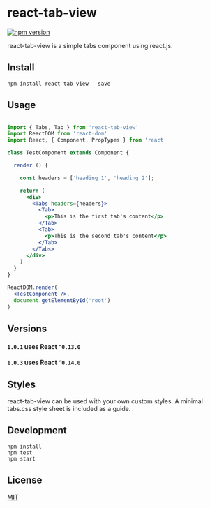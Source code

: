 # react-tab-view

[![npm version](https://badge.fury.io/js/react-tab-view.svg)](https://badge.fury.io/js/react-tab-view)

react-tab-view is a simple tabs component using react.js.

## Install

`npm install react-tab-view --save`

## Usage

```jsx

import { Tabs, Tab } from 'react-tab-view'
import ReactDOM from 'react-dom'
import React, { Component, PropTypes } from 'react'

class TestComponent extends Component {

  render () {

    const headers = ['heading 1', 'heading 2'];

    return (
      <div>
        <Tabs headers={headers}>
          <Tab>
            <p>This is the first tab's content</p>
          </Tab>
          <Tab>
            <p>This is the second tab's content</p>
          </Tab>
        </Tabs>
      </div>
    )
  }
}

ReactDOM.render(
  <TestComponent />, 
  document.getElementById('root')
)

```

## Versions

#### `1.0.1` uses React `^0.13.0`

#### `1.0.3` uses React `^0.14.0`

## Styles

react-tab-view can be used with your own custom styles. A minimal tabs.css style sheet is included as a guide.

## Development
    
    npm install
    npm test
    npm start

## License

[MIT](http://isekivacenz.mit-license.org/)